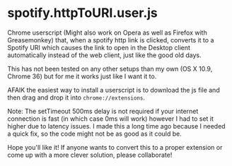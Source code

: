 spotify.httpToURI.user.js
=========================

Chrome userscript (Might also work on Opera as well as Firefox with Greasemonkey) that, when a spotify http link is clicked, converts it to a Spotify URI which causes the link to open in the Desktop client automatically instead of the web client, just like the good old days.

This has not been tested on any other setups than my own (OS X 10.9, Chrome 36) but for me it works just like I want it to.

AFAIK the easiest way to install a userscript is to download the js file and then drag and drop it into `chrome://extensions`.

Note: The setTimeout 500ms delay is not required if your internet connection is fast (in which case 0ms will work) however I had to set it higher due to latency issues. I made this a long time ago because I needed a quick fix, so the code might not be as good as it could be.

Hope you'll like it! If anyone wants to convert this to a proper extension or come up with a more clever solution, please collaborate!